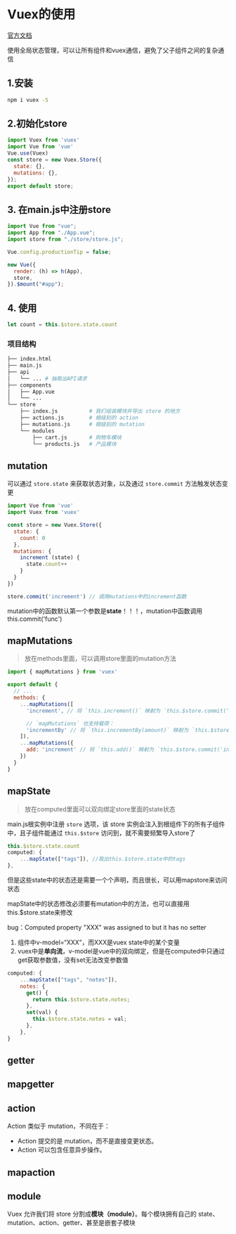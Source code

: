 # Vuex的使用

[官方文档](https://vuex.vuejs.org/zh/)

使用全局状态管理，可以让所有组件和vuex通信，避免了父子组件之间的复杂通信

## 1.安装

```bash
npm i vuex -S
```

## 2.初始化store

```js
import Vuex from 'vuex'
import Vue from 'vue'
Vue.use(Vuex)
const store = new Vuex.Store({
  state: {},
  mutations: {},
});
export default store;
```

## 3. 在main.js中注册store

```js
import Vue from "vue";
import App from "./App.vue";
import store from "./store/store.js";

Vue.config.productionTip = false;

new Vue({
  render: (h) => h(App),
  store,
}).$mount("#app");

```

## 4. 使用

```js
let count = this.$store.state.count
```



### 项目结构

```bash
├── index.html
├── main.js
├── api
│   └── ... # 抽取出API请求
├── components
│   ├── App.vue
│   └── ...
└── store
    ├── index.js          # 我们组装模块并导出 store 的地方
    ├── actions.js        # 根级别的 action
    ├── mutations.js      # 根级别的 mutation
    └── modules
        ├── cart.js       # 购物车模块
        └── products.js   # 产品模块
```

## mutation

可以通过 `store.state` 来获取状态对象，以及通过 `store.commit` 方法触发状态变更

```js
import Vue from 'vue'
import Vuex from 'vuex'

const store = new Vuex.Store({
  state: {
    count: 0
  },
  mutations: {
    increment (state) {
      state.count++
    }
  }
})

store.commit('increment') // 调用mutations中的increment函数
```

mutation中的函数默认第一个参数是**state**！！！，mutation中函数调用this.commit('func')



## mapMutations

> 放在methods里面，可以调用store里面的mutation方法

```js
import { mapMutations } from 'vuex'

export default {
  // ...
  methods: {
    ...mapMutations([
      'increment', // 将 `this.increment()` 映射为 `this.$store.commit('increment')`

      // `mapMutations` 也支持载荷：
      'incrementBy' // 将 `this.incrementBy(amount)` 映射为 `this.$store.commit('incrementBy', amount)`
    ]),
    ...mapMutations({
      add: 'increment' // 将 `this.add()` 映射为 `this.$store.commit('increment')`
    })
  }
}
```

## mapState

> 放在computed里面可以双向绑定store里面的state状态

main.js根实例中注册 `store` 选项，该 store 实例会注入到根组件下的所有子组件中，且子组件能通过 `this.$store` 访问到，就不需要频繁导入store了

```js
this.$store.state.count
computed: {
    ...mapState(["tags"]), //取出this.$store.state中的tags
},
```

但是这些state中的状态还是需要一个个声明，而且很长，可以用mapstore来访问状态

mapState中的状态修改必须要有mutation中的方法，也可以直接用this.$store.state来修改

bug：Computed property "XXX" was assigned to but it has no setter

1. 组件中v-model=“XXX”，而XXX是vuex state中的某个变量
2. vuex中是**单向流**，v-model是vue中的双向绑定，但是在computed中只通过get获取参数值，没有set无法改变参数值

```js
computed: {
    ...mapState(["tags", "notes"]),
    notes: {
      get() {
        return this.$store.state.notes;
      },
      set(val) {
        this.$store.state.notes = val;
      },
    },
}
```



## getter

## mapgetter

## action

Action 类似于 mutation，不同在于：

- Action 提交的是 mutation，而不是直接变更状态。
- Action 可以包含任意异步操作。

## mapaction

## module

Vuex 允许我们将 store 分割成**模块（module）**。每个模块拥有自己的 state、mutation、action、getter、甚至是嵌套子模块